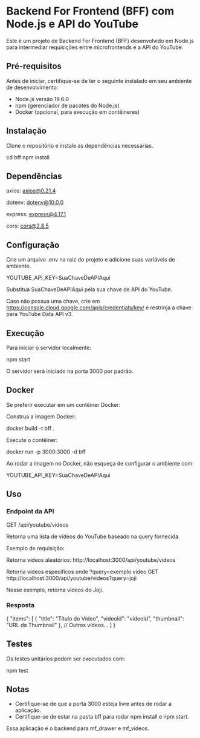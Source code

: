 # Backend For Frontend (BFF) com Node.js e API do YouTube

Este é um projeto de Backend For Frontend (BFF) desenvolvido em Node.js para intermediar requisições entre microfrontends e a API do YouTube.

## Pré-requisitos

Antes de iniciar, certifique-se de ter o seguinte instalado em seu ambiente de desenvolvimento:

- Node.js versão 19.6.0
- npm (gerenciador de pacotes do Node.js)
- Docker (opcional, para execução em contêineres)

## Instalação

Clone o repositório e instale as dependências necessárias.

cd bff
npm install

## Dependências


axios: axios@0.21.4

dotenv: dotenv@10.0.0

express: express@4.17.1

cors: cors@2.8.5

## Configuração

Crie um arquivo .env na raiz do projeto e adicione suas variáveis de ambiente.

YOUTUBE_API_KEY=SuaChaveDeAPIAqui

Substitua SuaChaveDeAPIAqui pela sua chave de API do YouTube.

Caso não possua uma chave, crie em https://console.cloud.google.com/apis/credentials/key/ e restrinja a chave para YouTube Data API v3.

## Execução

Para iniciar o servidor localmente:

npm start

O servidor será iniciado na porta 3000 por padrão.

## Docker

Se preferir executar em um contêiner Docker:

Construa a imagem Docker:

docker build -t bff .

Execute o contêiner:

docker run -p 3000:3000 -d bff

Ao rodar a imagem no Docker, não esqueça de configurar o ambiente com:

YOUTUBE_API_KEY=SuaChaveDeAPIAqui

## Uso

### Endpoint da API

GET /api/youtube/videos

Retorna uma lista de vídeos do YouTube baseado na query fornecida.

Exemplo de requisição:

Retorna vídeos aleatórios:
http://localhost:3000/api/youtube/videos

Retorna vídeos específicos onde ?query=exemplo video
GET http://localhost:3000/api/youtube/videos?query=joji

Nesse exemplo, retorna vídeos do Joji.

### Resposta

{
  "items": [
    {
      "title": "Título do Vídeo",
      "videoId": "videoId",
      "thumbnail": "URL da Thumbnail"
    },
    // Outros vídeos...
  ]
}

## Testes

Os testes unitários podem ser executados com:

npm test

## Notas

- Certifique-se de que a porta 3000 esteja livre antes de rodar a aplicação.
- Certifique-se de estar na pasta bff para rodar npm install e npm start.

Essa aplicação é o backend para mf_drawer e mf_videos.
